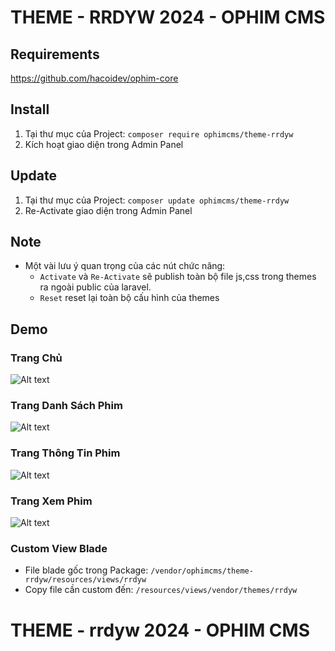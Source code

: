 # THEME - RRDYW 2024 - OPHIM CMS

## Requirements
https://github.com/hacoidev/ophim-core

## Install
1. Tại thư mục của Project: `composer require ophimcms/theme-rrdyw`
2. Kích hoạt giao diện trong Admin Panel

## Update
1. Tại thư mục của Project: `composer update ophimcms/theme-rrdyw`
2. Re-Activate giao diện trong Admin Panel

## Note
- Một vài lưu ý quan trọng của các nút chức năng:
    + `Activate` và `Re-Activate` sẽ publish toàn bộ file js,css trong themes ra ngoài public của laravel.
    + `Reset` reset lại toàn bộ cấu hình của themes

## Demo
### Trang Chủ
![Alt text](https://i.ibb.co/9ygsmjf/image.png "Home Page")

### Trang Danh Sách Phim

![Alt text](https://i.ibb.co/5Yg4mVj/image.png "Catalog Page")

### Trang Thông Tin Phim

![Alt text](https://i.ibb.co/XCgZb85/image.png "Info Page")

### Trang Xem Phim

![Alt text](https://i.ibb.co/4jLzDp7/image.png "Episode Page")

### Custom View Blade
- File blade gốc trong Package: `/vendor/ophimcms/theme-rrdyw/resources/views/rrdyw`
- Copy file cần custom đến: `/resources/views/vendor/themes/rrdyw`
# THEME - rrdyw 2024 - OPHIM CMS
